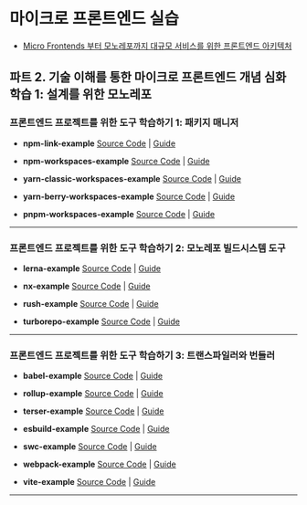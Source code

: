 # 마이크로 프론트엔드 실습

- [Micro Frontends 부터 모노레포까지 대규모 서비스를 위한 프론트엔드 아키텍처](https://fastcampus.co.kr/dev_online_mfa)

## 파트 2. 기술 이해를 통한 마이크로 프론트엔드 개념 심화 학습 1: 설계를 위한 모노레포

### 프론트엔드 프로젝트를 위한 도구 학습하기 1: 패키지 매니저

- **npm-link-example** [Source Code](https://github.com/fc-micro-frontends/npm-link-example) | [Guide](https://2woongjae.notion.site/npm-link-example-55ae9aaf3f724021af42546ffcd7d805)

- **npm-workspaces-example** [Source Code](https://github.com/fc-micro-frontends/npm-workspaces-example) | [Guide](https://2woongjae.notion.site/npm-workspaces-example-c01ebb9eaf334278a14c9994cf5ea571)

- **yarn-classic-workspaces-example** [Source Code](https://github.com/fc-micro-frontends/yarn-classic-workspaces-example) | [Guide](https://2woongjae.notion.site/yarn-classic-workspaces-example-3406387638424fe7a6ff5cb861bfed38)

- **yarn-berry-workspaces-example** [Source Code](https://github.com/fc-micro-frontends/yarn-berry-workspaces-example) | [Guide](https://2woongjae.notion.site/yarn-berry-workspaces-example-b9d4d5c47f7d46cfbbb8e0bbcd7260b7)

- **pnpm-workspaces-example** [Source Code](https://github.com/fc-micro-frontends/pnpm-workspaces-example) | [Guide](https://2woongjae.notion.site/pnpm-workspaces-example-f6eb197c774f4f98a6082d714181ef54)

---

### 프론트엔드 프로젝트를 위한 도구 학습하기 2: 모노레포 빌드시스템 도구

- **lerna-example** [Source Code](https://github.com/fc-micro-frontends/lerna-example) | [Guide](https://2woongjae.notion.site/lerna-example-081d2a9b81984f138f37ef37668e3529)

- **nx-example** [Source Code](https://github.com/fc-micro-frontends/nx-example) | [Guide](https://2woongjae.notion.site/nx-example-df39324a674f407ab909430b238f3419)

- **rush-example** [Source Code](https://github.com/fc-micro-frontends/rush-example) | [Guide](https://2woongjae.notion.site/rush-example-a9df045e89f346498b9dc4a0d588aaef)

- **turborepo-example** [Source Code](https://github.com/fc-micro-frontends/turborepo-example) | [Guide](https://2woongjae.notion.site/turborepo-example-09f3037135ad4a3790141b986d484697)

---

### 프론트엔드 프로젝트를 위한 도구 학습하기 3: 트랜스파일러와 번들러

- **babel-example** [Source Code](https://github.com/fc-micro-frontends/babel-example) | [Guide](https://2woongjae.notion.site/babel-example-54c151258b814ba5a9ff0f86040b1f07)

- **rollup-example** [Source Code](https://github.com/fc-micro-frontends/rollup-example) | [Guide](https://2woongjae.notion.site/rollup-example-a19215da135d4bf7ad056906ae10ec16)

- **terser-example** [Source Code](https://github.com/fc-micro-frontends/terser-example) | [Guide](https://2woongjae.notion.site/terser-example-d3fc46c2806d4602be420928c993e4c0)

- **esbuild-example** [Source Code](https://github.com/fc-micro-frontends/esbuild-example) | [Guide](https://2woongjae.notion.site/esbuild-example-883087feb882419bb83072449324856b)

- **swc-example** [Source Code](https://github.com/fc-micro-frontends/swc-example) | [Guide](https://2woongjae.notion.site/swc-example-4d53222895ec436dabe4d82130c39f5d)

- **webpack-example** [Source Code](https://github.com/fc-micro-frontends/webpack-example) | [Guide](https://2woongjae.notion.site/webpack-example-791c0376c39843f08dddb05adadb12ab)

- **vite-example** [Source Code](https://github.com/fc-micro-frontends/vite-example) | [Guide](https://2woongjae.notion.site/vite-example-d7d68dc491eb4533a9eb7e073ab92ffd)

---

